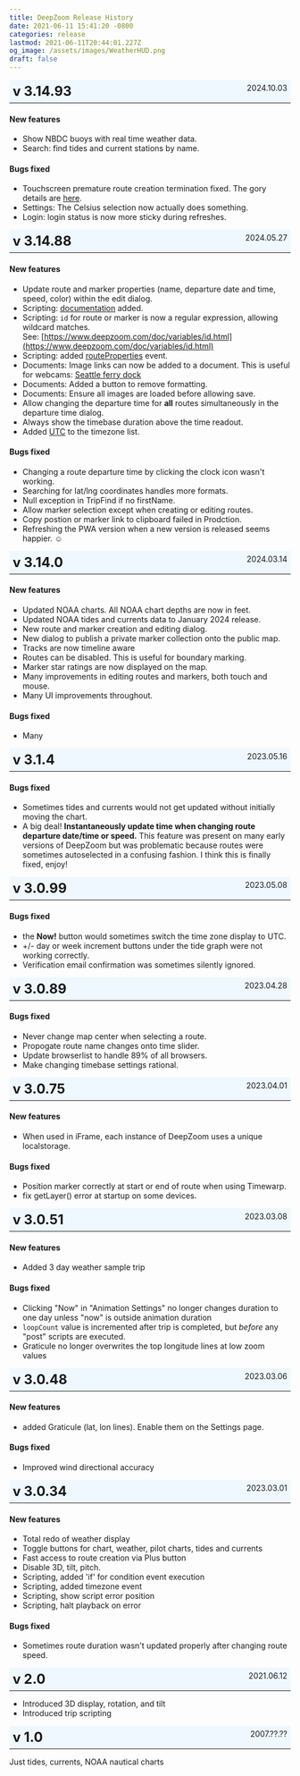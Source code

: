 ```yaml
---
title: DeepZoom Release History
date: 2021-06-11 15:41:20 -0800
categories: release 
lastmod: 2021-06-11T20:44:01.227Z
og_image: /assets/images/WeatherHUD.png
draft: false
---
```



<div style="background-color: aliceblue; " >
<span style="float: left; font-size: 24px; font-weight: bold; margin: 6px;"> 
v 3.14.93
</span>  
<span style="float: right; margin: 6px;"  >
2024.10.03
</span>
<hr style="clear: both"/> 
</div>



#### New features
- Show NBDC buoys with real time weather data.
- Search: find tides and current stations by name.

#### Bugs fixed
- Touchscreen premature route creation termination fixed.
The gory details are [here](https://github.com/mapbox/mapbox-gl-draw/issues/1212). 
- Settings: The Celsius selection now actually does something.
- Login: login status is now more sticky during refreshes.








<div style="background-color: aliceblue; " >
<span style="float: left; font-size: 24px; font-weight: bold; margin: 6px;"> 
v 3.14.88
</span>  
<span style="float: right; margin: 6px;"  >
2024.05.27
</span>
<hr style="clear: both"/> 
</div>

#### New features
- Update route and marker properties (name, departure date and time, speed, color) within the edit dialog.
- Scripting: [documentation](https://www.deepzoom.com/doc/index.html) added.
- Scripting: `id` for route or marker is now a regular expression, allowing wildcard matches.  
    See: [https://www.deepzoom.com/doc/variables/id.html](https://www.deepzoom.com/doc/variables/id.html)
- Scripting: added [routeProperties](https://www.deepzoom.com/doc/functions/routeProperties.html) event.
- Documents: Image links can now be added to a document.  This is useful for webcams: [Seattle ferry dock](https://deepzoom.com/marker/8866753532864865/0)
- Documents: Added a button to remove formatting.
- Documents: Ensure all images are loaded before allowing save.
- Allow changing the departure time for **all** routes simultaneously in the departure time dialog.
- Always show the timebase duration above the time readout.
- Added [UTC](https://deepzoom.com/settings) to the timezone list.


#### Bugs fixed
- Changing a route departure time by clicking the clock icon wasn't working.
- Searching for lat/lng coordinates handles more formats.
- Null exception in TripFind if no firstName.
- Allow marker selection except when creating or editing routes.
- Copy postion or marker link to clipboard failed in Prodction.
- Refreshing the PWA version when a new version is released seems happier. ☺







<div style="background-color: aliceblue; " >
<span style="float: left; font-size: 24px; font-weight: bold; margin: 6px;"> 
v 3.14.0
</span>  
<span style="float: right; margin: 6px;"  >
2024.03.14
</span>
<hr style="clear: both"/> 
</div>

#### New features
- Updated NOAA charts.  All NOAA chart depths are now in feet.
- Updated NOAA tides and currents data to January 2024 release.
- New route and marker creation and editing dialog.
- New dialog to publish a private marker collection onto the public map.
- Tracks are now timeline aware
- Routes can be disabled.  This is useful for boundary marking.
- Marker star ratings are now displayed on the map.
- Many improvements in editing routes and markers, both touch and mouse.
- Many UI improvements throughout.


#### Bugs fixed
- Many



<div style="background-color: aliceblue; " >
<span style="float: left; font-size: 24px; font-weight: bold; margin: 6px;"> 
v 3.1.4
</span>  
<span style="float: right; margin: 6px;"  >
2023.05.16
</span>
<hr style="clear: both"/> 
</div>


#### Bugs fixed
- Sometimes tides and currents would not get updated without initially moving the chart.
- A big deal! **Instantaneously update time when changing route departure date/time or speed.**  This feature was present on many early versions of DeepZoom but was problematic because routes were sometimes autoselected in a confusing fashion. I think this is finally fixed, enjoy!










<div style="background-color: aliceblue; " >
<span style="float: left; font-size: 24px; font-weight: bold; margin: 6px;"> 
v 3.0.99
</span>  
<span style="float: right; margin: 6px;"  >
2023.05.08
</span>
<hr style="clear: both"/> 
</div>


#### Bugs fixed
- the **Now!** button would sometimes switch the time zone display to UTC.
- +/- day or week increment buttons under the tide graph were not working correctly.
- Verification email confirmation was sometimes silently ignored.




<div style="background-color: aliceblue; " >
<span style="float: left; font-size: 24px; font-weight: bold; margin: 6px;"> 
v 3.0.89
</span>  
<span style="float: right; margin: 6px;"  >
2023.04.28
</span>
<hr style="clear: both"/> 
</div>


#### Bugs fixed
- Never change map center when selecting a route.
- Propogate route name changes onto time slider.
- Update browserlist to handle 89% of all browsers.
- Make changing timebase settings rational.





<div style="background-color: aliceblue; " >
<span style="float: left; font-size: 24px; font-weight: bold; margin: 6px;"> 
v 3.0.75
</span>  
<span style="float: right; margin: 6px;"  >
2023.04.01
</span>
<hr style="clear: both"/> 
</div>

#### New features
- When used in iFrame, each instance of DeepZoom uses a unique localstorage.

#### Bugs fixed
- Position marker correctly at start or end of route when using Timewarp.
- fix getLayer() error at startup on some devices.




<div style="background-color: aliceblue; " >
<span style="float: left; font-size: 24px; font-weight: bold; margin: 6px;"> 
v 3.0.51
</span>  
<span style="float: right; margin: 6px;"  >
2023.03.08
</span>
<hr style="clear: both"/> 
</div>

#### New features
- Added 3 day weather sample trip

#### Bugs fixed
- Clicking "Now" in "Animation Settings" no longer changes duration to one day unless "now" is outside animation duration
- `loopCount` value is incremented after trip is completed, but *before* any "post" scripts are executed.
- Graticule no longer overwrites the top longitude lines at low zoom values


<div style="background-color: aliceblue; " >
<span style="float: left; font-size: 24px; font-weight: bold; margin: 6px;"> 
v 3.0.48
</span>  
<span style="float: right; margin: 6px;"  >
2023.03.06
</span>
<hr style="clear: both"/> 
</div>

#### New features
- added Graticule (lat, lon lines).  Enable them on the Settings page.

#### Bugs fixed
- Improved wind directional accuracy



<div style="background-color: aliceblue; " >
<span style="float: left; font-size: 24px; font-weight: bold; margin: 6px;"> 
v 3.0.34
</span>  
<span style="float: right; margin: 6px;"  >
2023.03.01
</span>
<hr style="clear: both"/> 
</div>

#### New features
- Total redo of weather display
- Toggle buttons for chart, weather, pilot charts, tides and currents
- Fast access to route creation via Plus button
- Disable 3D, tilt, pitch.
- Scripting, added 'if' for condition event execution
- Scripting, added timezone event
- Scripting, show script error position
- Scripting, halt playback on error


#### Bugs fixed
- Sometimes route duration wasn't updated properly after changing route speed.


<div style="background-color: aliceblue; " >
<span style="float: left; font-size: 24px; font-weight: bold; margin: 6px;"> 
v 2.0
</span>  
<span style="float: right; margin: 6px;"  >
2021.06.12
</span>
<hr style="clear: both"/> 
</div>

- Introduced 3D display, rotation, and tilt
- Introduced trip scripting

<div style="background-color: aliceblue; " >
<span style="float: left; font-size: 24px; font-weight: bold; margin: 6px;"> 
v 1.0
</span>  
<span style="float: right; margin: 6px;"  >
2007.??.??
</span>
<hr style="clear: both"/> 
</div>

Just tides, currents, NOAA nautical charts